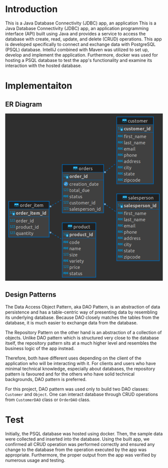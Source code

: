 # Introduction
This is a Java Database Connectivity (JDBC) app, an application This is a Java Database Connectivity (JDBC) app, an application programming interface (API) built using Java and provides a service to access the database with create, read, update, and delete (CRUD) operations. This app is developed specifically to connect and exchange data with PostgreSQL (PSQL) database. IntelliJ combined with Maven was utilized to set up, develop and implement the application. Furthermore, docker was used for hosting a PSQL database to test the app's functionality and examine its interaction with the hosted database.   

# Implementaiton
## ER Diagram
![ER Diagram](./assets/jdbc_er_diagram.png)

## Design Patterns
The Data Access Object Pattern, aka DAO Pattern, is an abstraction of data persistence and has a table-centric way of presenting data by resembling its underlying database. Because DAO closely matches the tables from the database, it is much easier to exchange data from the database.

The Repository Pattern on the other hand is an abstraction of a collection of objects. Unlike DAO pattern which is structured very close to the database itself, the repository pattern sits at a much higher level and resembles the business logic of the app instead.

Therefore, both have different uses depending on the client of the application who will be interacting with it. For clients and users who have minimal technical knowledge, especially about databases, the repository pattern is favoured and for the others who have solid technical backgrounds, DAO pattern is preferred.

For this project, DAO pattern was used only to build two DAO classes: `Customer` and `Object`. One can interact database through CRUD operations from `CustomerDAO` class or `OrderDAO` class.

# Test
Initially, the PSQL database was hosted using docker. Then, the sample data were collected and inserted into the database.  Using the built app, we confirmed all CRUD operation was performed correctly and ensured any change to the database from the operation executed by the app was appropriate. Furthermore, the proper output from the app was verified by numerous usage and testing.


